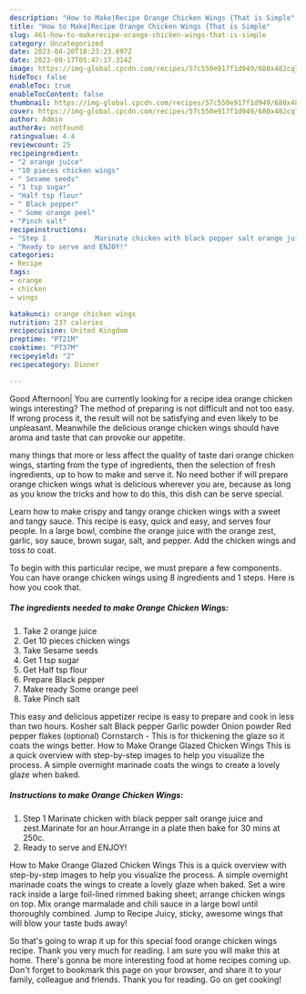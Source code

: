 ```yaml
---
description: "How to Make|Recipe Orange Chicken Wings {That is Simple"
title: "How to Make|Recipe Orange Chicken Wings {That is Simple"
slug: 461-how-to-makerecipe-orange-chicken-wings-that-is-simple
category: Uncategorized
date: 2023-04-20T18:23:23.697Z
date: 2023-09-17T05:47:17.314Z
image: https://img-global.cpcdn.com/recipes/57c550e917f1d949/680x482cq70/orange-chicken-wings-recipe-main-photo.jpg
hideToc: false
enableToc: true
enableTocContent: false
thumbnail: https://img-global.cpcdn.com/recipes/57c550e917f1d949/680x482cq70/orange-chicken-wings-recipe-main-photo.jpg
cover: https://img-global.cpcdn.com/recipes/57c550e917f1d949/680x482cq70/orange-chicken-wings-recipe-main-photo.jpg
author: Admin
authorAv: notfound
ratingvalue: 4.4
reviewcount: 25
recipeingredient:
- "2 orange juice"
- "10 pieces chicken wings"
- " Sesame seeds"
- "1 tsp sugar"
- "Half tsp flour"
- " Black pepper"
- " Some orange peel"
- "Pinch salt"
recipeinstructions:
- "Step 1            Marinate chicken with black pepper salt orange juice and zest.Marinate for an hour.Arrange in a plate then bake for 30 mins at 250c."
- "Ready to serve and ENJOY!"
categories:
- Recipe
tags:
- orange
- chicken
- wings

katakunci: orange chicken wings 
nutrition: 237 calories
recipecuisine: United Kingdom
preptime: "PT21M"
cooktime: "PT37M"
recipeyield: "2"
recipecategory: Dinner

---
```



Good Afternoon| You are currently looking for a recipe idea orange chicken wings interesting? The method of preparing is not difficult and not too easy. If wrong process it, the result will not be satisfying and even likely to be unpleasant. Meanwhile the delicious orange chicken wings should have aroma and taste that can provoke our appetite.






many things that more or less affect the quality of taste dari orange chicken wings, starting from the type of ingredients, then the selection of fresh ingredients, up to how to make and serve it. No need bother if will prepare orange chicken wings what is delicious wherever you are, because as long as you know the tricks and how to do this, this dish can be serve  special.


Learn how to make crispy and tangy orange chicken wings with a sweet and tangy sauce. This recipe is easy, quick and easy, and serves four people. In a large bowl, combine the orange juice with the orange zest, garlic, soy sauce, brown sugar, salt, and pepper. Add the chicken wings and toss to coat.


To begin with this particular recipe, we must prepare a few components. You can have orange chicken wings using 8 ingredients and 1 steps. Here is how you cook that.

<!--inarticleads1-->

##### The ingredients needed to make Orange Chicken Wings:

1. Take 2 orange juice
1. Get 10 pieces chicken wings
1. Take  Sesame seeds
1. Get 1 tsp sugar
1. Get Half tsp flour
1. Prepare  Black pepper
1. Make ready  Some orange peel
1. Take Pinch salt


This easy and delicious appetizer recipe is easy to prepare and cook in less than two hours. Kosher salt Black pepper Garlic powder Onion powder Red pepper flakes (optional) Cornstarch - This is for thickening the glaze so it coats the wings better. How to Make Orange Glazed Chicken Wings This is a quick overview with step-by-step images to help you visualize the process. A simple overnight marinade coats the wings to create a lovely glaze when baked. 

<!--inarticleads2-->

##### Instructions to make Orange Chicken Wings:

1. Step 1            Marinate chicken with black pepper salt orange juice and zest.Marinate for an hour.Arrange in a plate then bake for 30 mins at 250c.
1. Ready to serve and ENJOY!

How to Make Orange Glazed Chicken Wings This is a quick overview with step-by-step images to help you visualize the process. A simple overnight marinade coats the wings to create a lovely glaze when baked. Set a wire rack inside a large foil-lined rimmed baking sheet; arrange chicken wings on top. Mix orange marmalade and chili sauce in a large bowl until thoroughly combined. Jump to Recipe Juicy, sticky, awesome wings that will blow your taste buds away! 

So that's going to wrap it up for this special food orange chicken wings recipe. Thank you very much for reading. I am sure you will make this at home. There's gonna be more interesting food at home recipes coming up. Don't forget to bookmark this page on your browser, and share it to your family, colleague and friends. Thank you for reading. Go on get cooking!
